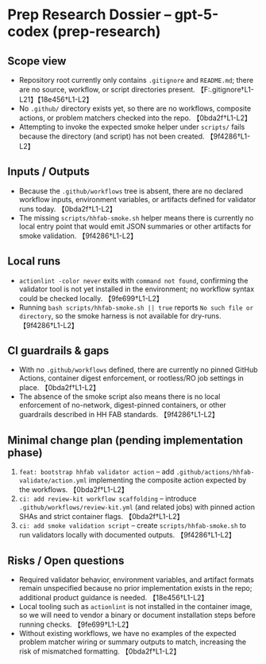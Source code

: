 # Prep Research Dossier – gpt-5-codex (prep-research)

## Scope view
- Repository root currently only contains `.gitignore` and `README.md`; there are no source, workflow, or script directories present. 【F:.gitignore†L1-L21】【18e456†L1-L2】
- No `.github/` directory exists yet, so there are no workflows, composite actions, or problem matchers checked into the repo. 【0bda2f†L1-L2】
- Attempting to invoke the expected smoke helper under `scripts/` fails because the directory (and script) has not been created. 【9f4286†L1-L2】

## Inputs / Outputs
- Because the `.github/workflows` tree is absent, there are no declared workflow inputs, environment variables, or artifacts defined for validator runs today. 【0bda2f†L1-L2】
- The missing `scripts/hhfab-smoke.sh` helper means there is currently no local entry point that would emit JSON summaries or other artifacts for smoke validation. 【9f4286†L1-L2】

## Local runs
- `actionlint -color never` exits with `command not found`, confirming the validator tool is not yet installed in the environment; no workflow syntax could be checked locally. 【9fe699†L1-L2】
- Running `bash scripts/hhfab-smoke.sh || true` reports `No such file or directory`, so the smoke harness is not available for dry-runs. 【9f4286†L1-L2】

## CI guardrails & gaps
- With no `.github/workflows` defined, there are currently no pinned GitHub Actions, container digest enforcement, or rootless/RO job settings in place. 【0bda2f†L1-L2】
- The absence of the smoke script also means there is no local enforcement of no-network, digest-pinned containers, or other guardrails described in HH FAB standards. 【9f4286†L1-L2】

## Minimal change plan (pending implementation phase)
1. `feat: bootstrap hhfab validator action` – add `.github/actions/hhfab-validate/action.yml` implementing the composite action expected by the workflows. 【0bda2f†L1-L2】
2. `ci: add review-kit workflow scaffolding` – introduce `.github/workflows/review-kit.yml` (and related jobs) with pinned action SHAs and strict container flags. 【0bda2f†L1-L2】
3. `ci: add smoke validation script` – create `scripts/hhfab-smoke.sh` to run validators locally with documented outputs. 【9f4286†L1-L2】

## Risks / Open questions
- Required validator behavior, environment variables, and artifact formats remain unspecified because no prior implementation exists in the repo; additional product guidance is needed. 【18e456†L1-L2】
- Local tooling such as `actionlint` is not installed in the container image, so we will need to vendor a binary or document installation steps before running checks. 【9fe699†L1-L2】
- Without existing workflows, we have no examples of the expected problem matcher wiring or summary outputs to match, increasing the risk of mismatched formatting. 【0bda2f†L1-L2】
